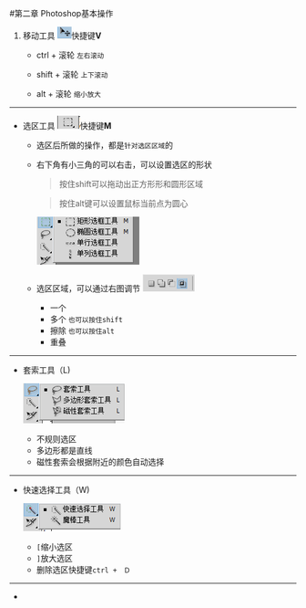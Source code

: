 #第二章 Photoshop基本操作
1. 移动工具
![](/assets/2017-01-09_132709.png)快捷键**V**
    - ctrl   +  滚轮   `左右滚动`
         
    - shift  +  滚轮   `上下滚动`
    
    - alt    + 滚轮   `缩小放大`
---
- 选区工具
![](/assets/2017-01-09_133455.png)快捷键**M**
     - 选区后所做的操作，都是`针对选区区域`的
     - 右下角有小三角的可以右击，可以设置选区的形状
          > 按住shift可以拖动出正方形形和圆形区域
          
          > 按住alt键可以设置鼠标当前点为圆心
          
          ![](/assets/2017-01-11_165339.png)
     - 选区区域，可以通过右图调节
          ![](/assets/2017-01-09_133742.png)
          - 一个
          - 多个 `也可以按住shift`
          - 擦除 `也可以按住alt`
          - 重叠
          
---
          
- 套索工具（L)

     ![](/assets/2017-01-12_134148.png)
     - 不规则选区
     - 多边形都是直线
     - 磁性套索会根据附近的颜色自动选择
---
- 快速选择工具（W)

     ![](/assets/2017-01-12_134659.png)
     - `[`缩小选区
     - `]`放大选区
     - 删除选区快捷键`ctrl +　Ｄ`
---
- 





























